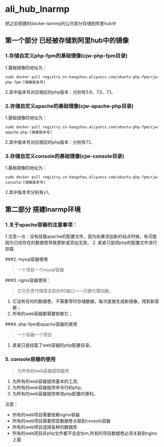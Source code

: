 # ali_hub_lnarmp
把之前搭建的docker-lanrmp的公共部分存储到阿里hub中

## 第一个部分 已经被存储到阿里hub中的镜像

### 1.存储自定义php-fpm的基础镜像(cjw-php-fpm目录)

1.基础镜像的地址为：
```
sudo docker pull registry.cn-hangzhou.aliyuncs.com/ubuntu-php-fpm/cjw-php-fpm:[镜像版本号]
```
2.其中版本号对应相应的php版本：分别有5.6、7.0、7.1。
### 2.存储自定义apache的基础镜像(cjw-apache-php目录)

1.基础镜像的地址为：
```
sudo docker pull registry.cn-hangzhou.aliyuncs.com/ubuntu-php-fpm/cjw-apache-php:[镜像版本号]
```
2.其中版本号对应相应的php版本：分别有7.1。
### 3.存储自定义console的基础镜像(cjw-console目录)
1.基础镜像的地址为：
```
sudo docker pull registry.cn-hangzhou.aliyuncs.com/ubuntu-php-fpm/cjw-console:[镜像版本号]
```
2.其中版本号分别有v1。

## 第二部分 搭建lnarmp环境

### 1.关于apache容器的注意事项：
1.注意一点：没有挂载apache的配置文件，因为如果添加新的站点时候，有可能因为已经存在的数据卷导致更新或添加无效。
2. 紧紧只是把php的配置文件进行挂载

###2. mysql容器使用
> 一个项目一个mysql容器

###3. nginx容器使用：
> 它只负责代理宿主机的80端口——只做代理功能，

1. 它没有任何的数据卷，不需要零时存储数据，每次直接生成新镜像，得到新容器；
2. 所有的web容器都需要依赖它；

###4. php-fpm和apache容器的使用
> 一个容器一个项目

1. 紧紧只是挂载了web容器的php配置目录。

### 5. console容器的使用
> 为所有的web容器提供服务

1. 为所有的web容器提供基本的工具;
2. 为所有的web容器提供命令行的php;
3. 为所有的web容器提供修改php配置的便利。

注意：
 
 * 所有的web项目需要依赖nginx容器
 * 所有的web项目需要把其数据卷关联到console容器
 * 所有的web项目选择各种的数据库
 * 所有的web项目非php文件都不会走fpm,所有的项目数据卷必须关联到nginx上面
